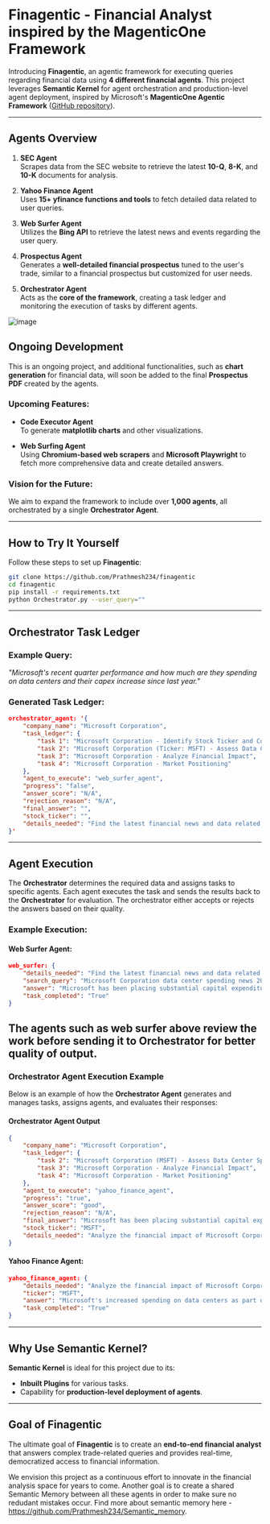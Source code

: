 # **Finagentic - Financial Analyst inspired by the MagenticOne Framework**

Introducing **Finagentic**, an agentic framework for executing queries regarding financial data using **4 different financial agents**. This project leverages **Semantic Kernel** for agent orchestration and production-level agent deployment, inspired by Microsoft's **MagenticOne Agentic Framework** ([GitHub repository](https://github.com/microsoft/autogen/tree/main/python/packages/autogen-magentic-one)).

---

## **Agents Overview**

1. **SEC Agent**  
   Scrapes data from the SEC website to retrieve the latest **10-Q**, **8-K**, and **10-K** documents for analysis.

2. **Yahoo Finance Agent**  
   Uses **15+ yfinance functions and tools** to fetch detailed data related to user queries.

3. **Web Surfer Agent**  
   Utilizes the **Bing API** to retrieve the latest news and events regarding the user query.

4. **Prospectus Agent**  
   Generates a **well-detailed financial prospectus** tuned to the user's trade, similar to a financial prospectus but customized for user needs.

5. **Orchestrator Agent**  
   Acts as the **core of the framework**, creating a task ledger and monitoring the execution of tasks by different agents.

![image](https://github.com/user-attachments/assets/740f63e5-5e93-4685-9d12-f72802a00f70)


## **Ongoing Development**

This is an ongoing project, and additional functionalities, such as **chart generation** for financial data, will soon be added to the final **Prospectus PDF** created by the agents.  

### **Upcoming Features:**
- **Code Executor Agent**  
  To generate **matplotlib charts** and other visualizations.  

- **Web Surfing Agent**  
  Using **Chromium-based web scrapers** and **Microsoft Playwright** to fetch more comprehensive data and create detailed answers.  

### **Vision for the Future:**  
We aim to expand the framework to include over **1,000 agents**, all orchestrated by a single **Orchestrator Agent**.

---

## **How to Try It Yourself**

Follow these steps to set up **Finagentic**:  

```bash
git clone https://github.com/Prathmesh234/finagentic
cd finagentic
pip install -r requirements.txt
python Orchestrator.py --user_query=""
```

---

## **Orchestrator Task Ledger**

### **Example Query:**  
*"Microsoft's recent quarter performance and how much are they spending on data centers and their capex increase since last year."*

### **Generated Task Ledger:**
```json
orchestrator_agent: '{
    "company_name": "Microsoft Corporation",
    "task_ledger": {
        "task 1": "Microsoft Corporation - Identify Stock Ticker and Confirm Inquiry",
        "task 2": "Microsoft Corporation (Ticker: MSFT) - Assess Data Center Spend",
        "task 3": "Microsoft Corporation - Analyze Financial Impact",
        "task 4": "Microsoft Corporation - Market Positioning"
    },
    "agent_to_execute": "web_surfer_agent",
    "progress": "false",
    "answer_score": "N/A",
    "rejection_reason": "N/A",
    "final_answer": "",
    "stock_ticker": "",
    "details_needed": "Find the latest financial news and data related to Microsoft Corporation's data center spend TICKER:MSFT"
}'
```

---

## **Agent Execution**

The **Orchestrator** determines the required data and assigns tasks to specific agents. Each agent executes the task and sends the results back to the **Orchestrator** for evaluation. The orchestrator either accepts or rejects the answers based on their quality.

### **Example Execution:**  

#### **Web Surfer Agent:**
```json
web_surfer: {
    "details_needed": "Find the latest financial news and data related to Microsoft Corporation's data center spend TICKER:MSFT",
    "search_query": "Microsoft Corporation data center spending news 2023",
    "answer": "Microsoft has been placing substantial capital expenditure bets on data centers to support its cloud and AI initiatives. This strategy reflects the company's effort to strengthen its infrastructure and service offerings in these high-demand areas.",
    "task_completed": "True"
}
```
The agents such as web surfer above review the work before sending it to Orchestrator for better quality of output.
---

### **Orchestrator Agent Execution Example**

Below is an example of how the **Orchestrator Agent** generates and manages tasks, assigns agents, and evaluates their responses:

#### **Orchestrator Agent Output**
```json
{
    "company_name": "Microsoft Corporation",
    "task_ledger": {
        "task 2": "Microsoft Corporation (MSFT) - Assess Data Center Spend",
        "task 3": "Microsoft Corporation - Analyze Financial Impact",
        "task 4": "Microsoft Corporation - Market Positioning"
    },
    "agent_to_execute": "yahoo_finance_agent",
    "progress": "true",
    "answer_score": "good",
    "rejection_reason": "N/A",
    "final_answer": "Microsoft has been placing substantial capital expenditure bets on data centers to support its cloud and AI initiatives. This strategy reflects the company's effort to strengthen its infrastructure and service offerings in these high-demand areas.",
    "stock_ticker": "MSFT",
    "details_needed": "Analyze the financial impact of Microsoft Corporation's increased data center spending TICKER:MSFT"
}
```

#### **Yahoo Finance Agent:**
```json
yahoo_finance_agent: {
    "details_needed": "Analyze the financial impact of Microsoft Corporation's increased data center spending TICKER:MSFT",
    "ticker": "MSFT",
    "answer": "Microsoft's increased spending on data centers as part of its expansion in cloud and AI services has been reflected in their financial statements. In 2024, capital expenditures significantly rose compared to 2023, marking $14.92 billion in the latest quarter. Meanwhile, the company maintained strong overall financial health with a free cash flow of $19.26 billion, benefiting from effective revenue growth strategies, despite higher debt levels at $91.64 billion. These investments support Microsoft's strategic positioning, showcasing a calculated risk likely to yield significant long-term gains in the tech market.",
    "task_completed": "True"
}
```

---

## **Why Use Semantic Kernel?**

**Semantic Kernel** is ideal for this project due to its:  
- **Inbuilt Plugins** for various tasks.  
- Capability for **production-level deployment of agents**.

---

## **Goal of Finagentic**

The ultimate goal of **Finagentic** is to create an **end-to-end financial analyst** that answers complex trade-related queries and provides real-time, democratized access to financial information.  

We envision this project as a continuous effort to innovate in the financial analysis space for years to come. Another goal is to create a shared Semantic Memory between all these agents in order to make sure no redudant mistakes occur. Find more about semantic memory here  - https://github.com/Prathmesh234/Semantic_memory.


